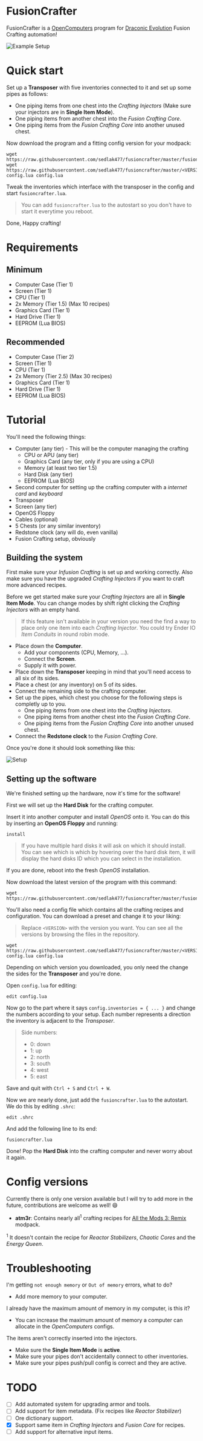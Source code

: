 # FusionCrafter
FusionCrafter is a [OpenComputers](https://www.curseforge.com/minecraft/mc-mods/opencomputers) program for [Draconic Evolution](https://www.curseforge.com/minecraft/mc-mods/draconic-evolution) Fusion Crafting automation!

![Example Setup](images/example.png)

# Quick start

Set up a **Transposer** with five inventories connected to it and set up some pipes as follows:

* One piping items from one chest into the *Crafting Injectors* (Make sure your injectors are in **Single Item Mode**).
* One piping items from another chest into the *Fusion Crafting Core*.
* One piping items from the *Fusion Crafting Core* into another unused chest.

Now download the program and a fitting config version for your modpack:

```shell
wget https://raw.githubusercontent.com/sedlak477/fusioncrafter/master/fusioncrafter.lua
wget https://raw.githubusercontent.com/sedlak477/fusioncrafter/master/<VERSION>-config.lua config.lua
```

Tweak the inventories which interface with the transposer in the config and start `fusioncrafter.lua`.

> You can add `fusioncrafter.lua` to the autostart so you don't have to start it everytime you reboot.

Done, Happy crafting!


# Requirements

## Minimum

* Computer Case (Tier 1)
* Screen (Tier 1)
* CPU (Tier 1)
* 2x Memory (Tier 1.5) (Max 10 recipes)
* Graphics Card (Tier 1)
* Hard Drive (Tier 1)
* EEPROM (Lua BIOS)

## Recommended

* Computer Case (Tier 2)
* Screen (Tier 1)
* CPU (Tier 1)
* 2x Memory (Tier 2.5) (Max 30 recipes)
* Graphics Card (Tier 1)
* Hard Drive (Tier 1)
* EEPROM (Lua BIOS)


# Tutorial

You'll need the following things:

* Computer (any tier)  - This will be the computer managing the crafting
  * CPU or APU (any tier)
  * Graphics Card (any tier, only if you are using a CPU)
  * Memory (at least two tier 1.5)
  * Hard Disk (any tier)
  * EEPROM (Lua BIOS)
* Second computer for setting up the crafting computer with a *internet card* and *keyboard*
* Transposer
* Screen (any tier)
* OpenOS Floppy
* Cables (optional)
* 5 Chests (or any similar inventory)
* Redstone clock (any will do, even vanilla)
* Fusion Crafting setup, obviously

## Building the system

First make sure your *Infusion Crafting* is set up and working correctly. Also make sure you have the upgraded *Crafting Injectors* if you want to craft more advanced recipes.

Before we get started make sure your *Crafting Injectors* are all in **Single Item Mode**. You can change modes by shift right clicking the *Crafting Injectors* with an empty hand.

> If this feature isn't available in your version you need the find a way to place only one item into each *Crafting Injector*. You could try Ender IO *Item Conduits* in round robin mode.

* Place down the **Computer**.
  * Add your components (CPU, Memory, ...).
  * Connect the **Screen**.
  * Supply it with power.
* Place down the **Transposer** keeping in mind that you'll need access to all six of its sides.
* Place a chest (or any inventory) on 5 of its sides.
* Connect the remaining side to the crafting computer.
* Set up the pipes, which chest you choose for the following steps is completly up to you.
  * One piping items from one chest into the *Crafting Injectors*.
  * One piping items from another chest into the *Fusion Crafting Core*.
  * One piping items from the *Fusion Crafting Core* into another unused chest.
* Connect the **Redstone clock** to the *Fusion Crafting Core*.

Once you're done it should look something like this:

![Setup](images/setup.png)

## Setting up the software

We're finished setting up the hardware, now it's time for the software!

First we will set up the **Hard Disk** for the crafting computer.

Insert it into another computer and install *OpenOS* onto it. You can do this by inserting an **OpenOS Floppy** and running:

```shell
install
```

> If you have multiple hard disks it will ask on which it should install. You can see which is which by hovering over the hard disk item, it will display the hard disks ID which you can select in the installation.

If you are done, reboot into the fresh *OpenOS* installation.

Now download the latest version of the program with this command:

```shell
wget https://raw.githubusercontent.com/sedlak477/fusioncrafter/master/fusioncrafter.lua
```

You'll also need a config file which contains all the crafting recipes and configuration. You can download a preset and change it to your liking:

> Replace `<VERSION>` with the version you want. You can see all the versions by browsing the files in the repository.

```shell
wget https://raw.githubusercontent.com/sedlak477/fusioncrafter/master/<VERSION>-config.lua config.lua
```

Depending on which version you downloaded, you only need the change the sides for the **Transposer** and you're done.

Open `config.lua` for editing:

```
edit config.lua
```

Now go to the part where it says `config.inventories = { ... }` and change the numbers according to your setup. Each number represents a direction the inventory is adjacent to the *Transposer*.

> Side numbers:
> * 0: down
> * 1: up
> * 2: north
> * 3: south
> * 4: west
> * 5: east

Save and quit with `Ctrl + S` and `Ctrl + W`.

Now we are nearly done, just add the `fusioncrafter.lua` to the autostart. We do this by editing `.shrc`:

```shell
edit .shrc
```

And add the following line to its end:

```shell
fusioncrafter.lua
```

Done! Pop the **Hard Disk** into the crafting computer and never worry about it again.


# Config versions
Currently there is only one version available but I will try to add more in the future, contributions are welcome as well! :smile:

* **atm3r**: Contains nearly all<sup>1</sup> crafting recipes for [All the Mods 3: Remix](https://www.curseforge.com/minecraft/modpacks/all-the-mods-3-remix) modpack.

<sup>1</sup> It doesn't contain the recipe for *Reactor Stabilizers*, *Chaotic Cores* and the *Energy Queen*.


# Troubleshooting

I'm getting `not enough memory` or `Out of memory` errors, what to do?
* Add more memory to your computer.

I already have the maximum amount of memory in my computer, is this it?
* You can increase the maximum amount of memory a computer can allocate in the *OpenComputers* configs.

The items aren't correctly inserted into the injectors.
* Make sure the **Single Item Mode** is **active**.
* Make sure your pipes don't accidentally connect to other inventories.
* Make sure your pipes push/pull config is correct and they are active.


# TODO

- [ ] Add automated system for upgrading armor and tools.
- [ ] Add support for item metadata. (Fix recipes like *Reactor Stabilizer*)
- [ ] Ore dictionary support.
- [x] Support same item in *Crafting Injectors* and *Fusion Core* for recipes.
- [ ] Add support for alternative input items.
